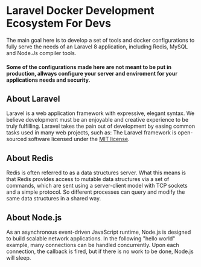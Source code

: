 # Laravel Docker Development Ecosystem For Devs

The main goal here is to develop a set of tools and docker configurations to fully serve the needs of an Laravel 8 application, including Redis, MySQL and Node.Js compiler tools.

#### Some of the configurations made here are not meant to be put in production, allways configure your server and enviroment for your applications needs and security.

## About Laravel

Laravel is a web application framework with expressive, elegant syntax. We believe development must be an enjoyable and creative experience to be truly fulfilling. Laravel takes the pain out of development by easing common tasks used in many web projects, such as:
The Laravel framework is open-sourced software licensed under the [MIT license](https://opensource.org/licenses/MIT).

## About Redis

Redis is often referred to as a data structures server. What this means is that Redis provides access to mutable data structures via a set of commands, which are sent using a server-client model with TCP sockets and a simple protocol. So different processes can query and modify the same data structures in a shared way.

## About Node.js

As an asynchronous event-driven JavaScript runtime, Node.js is designed to build scalable network applications. In the following "hello world" example, many connections can be handled concurrently. Upon each connection, the callback is fired, but if there is no work to be done, Node.js will sleep.

